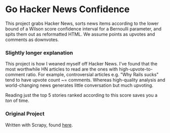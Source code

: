 # Go Hacker News Confidence

This project grabs Hacker News, sorts news items according to the lower bound of a Wilson score confidence interval for a Bernoulli parameter, and spits them out as reformatted HTML. We assume points as upvotes and comments as downvotes. 

### Slightly longer explanation
This project is how I weaned myself off Hacker News. I've found that the most
worthwhile HN articles to read are the ones with high-upvote-to-comment ratio.
For example, controversial articles e.g. "Why Rails sucks" tend to have upvote count ~= comments. Whereas high-quality analysis and world-changing news generates little conversation but much upvoting.

Reading just the top 5 stories ranked according to this score saves you a *ton*
of time.

### Original Project
Written with Scrapy, found [here](https://github.com/ejamesc/hacker-news-confidence).
